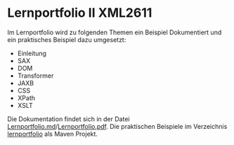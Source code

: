 # Lernportfolio II XML2611

Im Lernportfolio wird zu folgenden Themen ein Beispiel Dokumentiert und ein praktisches Beispiel dazu umgesetzt:
* Einleitung
* SAX
* DOM
* Transformer
* JAXB
* CSS
* XPath
* XSLT

Die Dokumentation findet sich in der Datei [Lernportfolio.md](Lernportfolio.md)/[Lernportfolio.pdf](Lernportfolio.pdf). Die praktischen Beispiele im Verzeichnis [lernportfolio](lernportfolio) als Maven Projekt.
